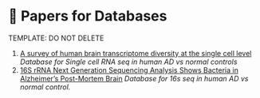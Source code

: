 # 📑 Papers for Databases

TEMPLATE: DO NOT DELETE

1. [A survey of human brain transcriptome diversity at the single cell level](https://www.pnas.org/doi/full/10.1073/pnas.1507125112)  
   *Database for Single cell RNA seq in human AD vs normal controls*
2. [16S rRNA Next Generation Sequencing Analysis Shows Bacteria in Alzheimer’s Post-Mortem Brain](https://www.pnas.org/doi/full/10.1073/pnas.1507125112](https://www.frontiersin.org/journals/aging-neuroscience/articles/10.3389/fnagi.2017.00195/full#supplementary-material))  
   *Database for 16s seq in human AD vs normal control.*


   
